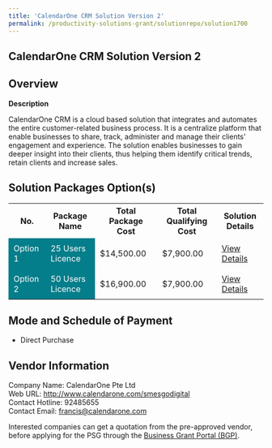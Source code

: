 ```yaml
---
title: 'CalendarOne CRM Solution Version 2'
permalink: /productivity-solutions-grant/solutionrepo/solution1700
---
```


## CalendarOne CRM Solution Version 2

## Overview

**Description**

CalendarOne CRM is a cloud based solution that integrates and automates the entire customer-related business process. It is a centralize platform that enable businesses to share, track, administer and manage their clients' engagement and experience. The solution enables businesses to gain deeper insight into their clients, thus helping them identify critical trends, retain clients and increase sales.

## Solution Packages Option(s)

<table>
<tr>
<th><b>No.</b></th>
<th><b>Package Name</b></th>
<th><b>Total Package Cost</b></th>
<th><b>Total Qualifying Cost</b></th>
<th><b>Solution Details</b></th>
</tr>
<tr>
<td style='padding: 10px; background-color: #037E8A; color: #FFFFFF;'>Option 1</td>
<td style='padding: 10px; background-color: #037E8A; color: #FFFFFF;'>25 Users Licence</td>
<td style='padding: 10px;'>$14,500.00</td>
<td style='padding: 10px;'>$7,900.00</td>
<td style='padding: 10px;'><a href='/images/psg/CalendarOne_CRM_01122023_Desensitised_Annex3_Part1.pdf' target='_blank'>View Details</a></td>
</tr>
<tr>
<td style='padding: 10px; background-color: #037E8A; color: #FFFFFF;'>Option 2</td>
<td style='padding: 10px; background-color: #037E8A; color: #FFFFFF;'>50 Users Licence</td>
<td style='padding: 10px;'>$16,900.00</td>
<td style='padding: 10px;'>$7,900.00</td>
<td style='padding: 10px;'><a href='/images/psg/CalendarOne_CRM_01122023_Desensitised_Annex3_Part2.pdf' target='_blank'>View Details</a></td>
</tr>
</table>

## Mode and Schedule of Payment

 - Direct Purchase

## Vendor Information

 Company Name: CalendarOne Pte Ltd<br>Web URL: http://www.calendarone.com/smesgodigital <br>Contact Hotline: 92485655 <br>Contact Email: francis@calendarone.com <br>

Interested companies can get a quotation from the pre-approved vendor, before applying for the PSG through the <a href='https://www.businessgrants.gov.sg/' target='_blank' rel='noopener'>Business Grant Portal (BGP)</a>.

<script src="/jquery/resize-tables.js"></script>
